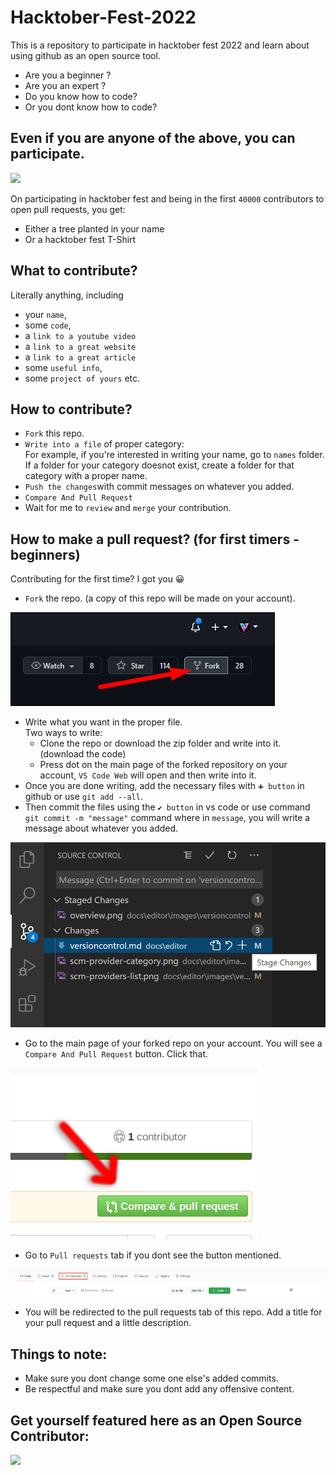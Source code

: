 # Hacktober-Fest-2022
This is a repository to participate in hacktober fest 2022 and learn about using github as an open source tool.

- Are you a beginner ?
- Are you an expert ?
- Do you know how to code?
- Or you dont know how to code?

## Even if you are anyone of the above, you can participate.


<img src = "https://res.cloudinary.com/practicaldev/image/fetch/s--lGJu31oG--/c_imagga_scale,f_auto,fl_progressive,h_900,q_auto,w_1600/https://dev-to-uploads.s3.amazonaws.com/uploads/articles/ymlmr15l83rrjq8natft.jpg">



On participating in hacktober fest and being in the first `40000` contributors to open pull requests, you get:
- Either a tree planted in your name
- Or a hacktober fest T-Shirt

## What to contribute?

Literally anything, including 
- your `name`,
- some `code`,
- a `link to a youtube video`
- a `link to a great website`
- a `link to a great article`
- some `useful info`,
- some `project of yours` etc.


## How to contribute?

- `Fork` this repo.
- `Write into a file` of proper category: <br/> For example, if you're interested in writing your name, go to `names` folder. If a folder for your category doesnot exist, create a folder for that category with a proper name.
- `Push the changes`with commit messages on whatever you added.
- `Compare And Pull Request`
- Wait for me to `review` and `merge` your contribution.

## How to make a pull request? (for first timers - beginners)

Contributing for the first time? I got you 😀

- `Fork` the repo. (a copy of this repo will be made on your account).

<img src ="images/fork.jpg" >

- Write what you want in the proper file.<br/>
    Two ways to write:
  - Clone the repo or download the zip folder and write into it. (download the code)
  - Press dot on the main page of the forked repository on your account, `VS Code Web` will open and then write into it.
- Once you are done writing, add the necessary files with `➕ button` in github or use `git add --all`.
- Then commit the files using the `✔ button` in vs code or use command `git commit -m "message"` command where in `message`, you will write a message about whatever you added.

<img src = "images/vsCode.png">

- Go to the main page of your forked repo on your account. You will see a `Compare And Pull Request` button. Click that. 

<img src = "images/compareandpull.png" >

- Go to `Pull requests` tab if you dont see the button mentioned.

<img src = "images/pRequestTab.png" >

- You will be redirected to the pull requests tab of this repo. Add a title for your pull request and a little description.

## Things to note:

- Make sure you dont change some one else's added commits.
- Be respectful and make sure you dont add any offensive content.

## Get yourself featured here as an Open Source Contributor:

<a href="https://github.com/Umar-Waseem/Contribute-Hacktober-Fest-2022/graphs/contributors">
  <img src="https://contrib.rocks/image?repo=Umar-Waseem/Contribute-Hacktober-Fest-2022" />
</a>


